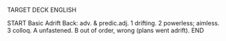 TARGET DECK
ENGLISH

START
Basic
Adrift
Back: adv. & predic.adj. 1 drifting. 2 powerless; aimless. 3 colloq. A unfastened. B out of order, wrong (plans went adrift).
END
